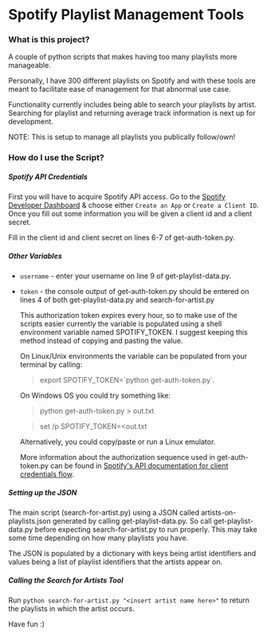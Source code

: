 # Spotify Playlist Management Tools

### What is this project?

A couple of python scripts that makes having too many playlists more manageable.

Personally, I have 300 different playlists on Spotify and with these tools are meant to facilitate ease of management for that abnormal use case.

Functionality currently includes being able to search your playlists by artist.
Searching for playlist and returning average track information is next up for development.

NOTE: This is setup to manage all playlists you publically follow/own!

### How do I use the Script?

##### Spotify API Credentials

First you will have to acquire Spotify API access.  Go to the [Spotify Developer Dashboard](https://developer.spotify.com/dashboard/)
& choose either `Create an App` or `Create a Client ID`.  Once you fill out some information you will be given a client id and a client secret.

Fill in the client id and client secret on lines 6-7 of get-auth-token.py.

##### Other Variables

- `username` - enter your username on line 9 of get-playlist-data.py.

-  `token` - the console output of get-auth-token.py should be entered on lines 4 of both get-playlist-data.py and search-for-artist.py

    This authorization token expires every hour, so to make use of the scripts easier currently the variable is populated using a shell environment variable named SPOTIFY_TOKEN. I suggest keeping this method instead of copying and pasting the value.

    On Linux/Unix environments the  variable can be populated from your terminal by calling:
    > export SPOTIFY_TOKEN=\`python get-auth-token.py\`.

    On Windows OS you could try something like:
    > python get-auth-token.py > out.txt

    > set /p SPOTIFY_TOKEN=<out.txt

    Alternatively, you could copy/paste or run a Linux emulator.

    More information about the authorization sequence used in get-auth-token.py can be found in [Spotify's API documentation for client credentials flow](https://developer.spotify.com/documentation/general/guides/authorization-guide/#client-credentials-flow).

##### Setting up the JSON

The main script (search-for-artist.py) using a JSON called artists-on-playlists.json generated by calling get-playlist-data.py.  So call get-playlist-data.py
before expecting search-for-artist.py to run properly.  This may take some time depending on how many playlists you have.

The JSON is populated by a dictionary with keys being artist identifiers and values being a list of playlist identifiers that the artists appear on.

##### Calling the Search for Artists Tool

Run ```python search-for-artist.py "<insert artist name here>"``` to return the playlists in which the artist occurs.

Have fun :)

